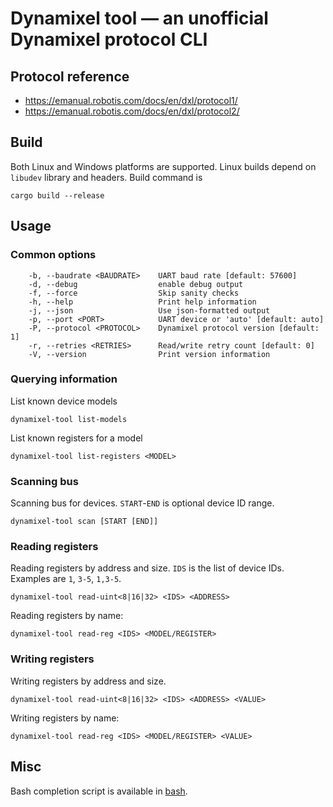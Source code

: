 # Dynamixel tool &mdash; an unofficial Dynamixel protocol CLI
## Protocol reference
- https://emanual.robotis.com/docs/en/dxl/protocol1/
- https://emanual.robotis.com/docs/en/dxl/protocol2/

## Build
Both Linux and Windows platforms are supported. Linux builds depend on
`libudev` library and headers. Build command is
``` shell
cargo build --release
```

## Usage
### Common options
```
    -b, --baudrate <BAUDRATE>    UART baud rate [default: 57600]
    -d, --debug                  enable debug output
    -f, --force                  Skip sanity checks
    -h, --help                   Print help information
    -j, --json                   Use json-formatted output
    -p, --port <PORT>            UART device or 'auto' [default: auto]
    -P, --protocol <PROTOCOL>    Dynamixel protocol version [default: 1]
    -r, --retries <RETRIES>      Read/write retry count [default: 0]
    -V, --version                Print version information
```

### Querying information
List known device models
```
dynamixel-tool list-models
```

List known registers for a model
```
dynamixel-tool list-registers <MODEL>
```

### Scanning bus
Scanning bus for devices. `START`-`END` is optional device ID range.
```
dynamixel-tool scan [START [END]]
```

### Reading registers
Reading registers by address and size. `IDS` is the list of device
IDs. Examples are `1`, `3-5`, `1,3-5`.
```
dynamixel-tool read-uint<8|16|32> <IDS> <ADDRESS>
```

Reading registers by name:
```
dynamixel-tool read-reg <IDS> <MODEL/REGISTER>
```

### Writing registers
Writing registers by address and size.
```
dynamixel-tool read-uint<8|16|32> <IDS> <ADDRESS> <VALUE>
```

Writing registers by name:
```
dynamixel-tool read-reg <IDS> <MODEL/REGISTER> <VALUE>
```

## Misc
Bash completion script is available in [bash](bash).
